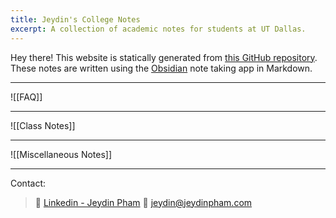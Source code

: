 ```yaml
---
title: Jeydin's College Notes
excerpt: A collection of academic notes for students at UT Dallas.
---
```

Hey there! This website is statically generated from [this GitHub repository](https://github.com/Jeydin21/College-Notes). These notes are written using the [Obsidian](https://obsidian.md/) note taking app in Markdown. 

---

![[FAQ]]

---

![[Class Notes]]

---

![[Miscellaneous Notes]]

--- 
Contact:
> 💼 [Linkedin - Jeydin Pham](https://linkedin.com/in/jeydinpham)
> 📧 [jeydin@jeydinpham.com](mailto:jeydin@jeydinpham.com)